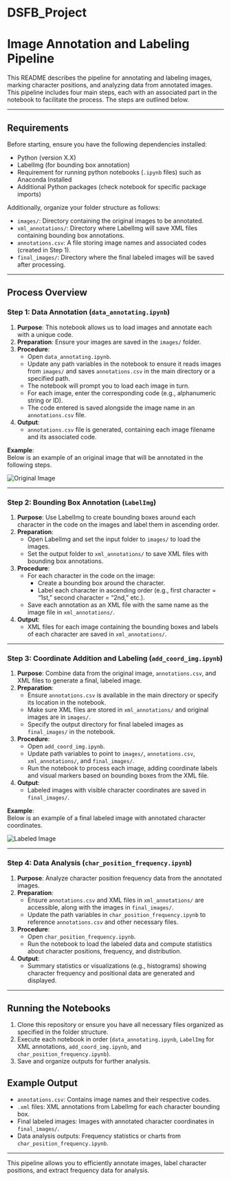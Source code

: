 # DSFB_Project

# Image Annotation and Labeling Pipeline

This README describes the pipeline for annotating and labeling images, marking character positions, and analyzing data from annotated images. This pipeline includes four main steps, each with an associated part in the notebook to facilitate the process. The steps are outlined below.

---

## Requirements

Before starting, ensure you have the following dependencies installed:
- Python (version X.X)
- LabelImg (for bounding box annotation)
- Requirement for running python notebooks (`.ipynb` files) such as Anaconda Installed
- Additional Python packages (check notebook for specific package imports)

Additionally, organize your folder structure as follows:
- `images/`: Directory containing the original images to be annotated.
- `xml_annotations/`: Directory where LabelImg will save XML files containing bounding box annotations.
- `annotations.csv`: A file storing image names and associated codes (created in Step 1).
- `final_images/`: Directory where the final labeled images will be saved after processing.

---

## Process Overview

### Step 1: Data Annotation (`data_annotating.ipynb`)
1. **Purpose**: This notebook allows us to load images and annotate each with a unique code.
2. **Preparation**: Ensure your images are saved in the `images/` folder.
3. **Procedure**:
   - Open `data_annotating.ipynb`.
   - Update any path variables in the notebook to ensure it reads images from `images/` and saves `annotations.csv` in the main directory or a specified path.
   - The notebook will prompt you to load each image in turn.
   - For each image, enter the corresponding code (e.g., alphanumeric string or ID).
   - The code entered is saved alongside the image name in an `annotations.csv` file.
4. **Output**:
   - `annotations.csv` file is generated, containing each image filename and its associated code.

**Example**:  
Below is an example of an original image that will be annotated in the following steps.

![Original Image](path_to_original_image)

---

### Step 2: Bounding Box Annotation (`LabelImg`)
1. **Purpose**: Use LabelImg to create bounding boxes around each character in the code on the images and label them in ascending order.
2. **Preparation**:
   - Open LabelImg and set the input folder to `images/` to load the images.
   - Set the output folder to `xml_annotations/` to save XML files with bounding box annotations.
3. **Procedure**:
   - For each character in the code on the image:
     - Create a bounding box around the character.
     - Label each character in ascending order (e.g., first character = “1st,” second character = “2nd,” etc.).
   - Save each annotation as an XML file with the same name as the image file in `xml_annotations/`.
4. **Output**:
   - XML files for each image containing the bounding boxes and labels of each character are saved in `xml_annotations/`.

---

### Step 3: Coordinate Addition and Labeling (`add_coord_img.ipynb`)
1. **Purpose**: Combine data from the original image, `annotations.csv`, and XML files to generate a final, labeled image.
2. **Preparation**:
   - Ensure `annotations.csv` is available in the main directory or specify its location in the notebook.
   - Make sure XML files are stored in `xml_annotations/` and original images are in `images/`.
   - Specify the output directory for final labeled images as `final_images/` in the notebook.
3. **Procedure**:
   - Open `add_coord_img.ipynb`.
   - Update path variables to point to `images/`, `annotations.csv`, `xml_annotations/`, and `final_images/`.
   - Run the notebook to process each image, adding coordinate labels and visual markers based on bounding boxes from the XML file.
4. **Output**:
   - Labeled images with visible character coordinates are saved in `final_images/`.

**Example**:  
Below is an example of a final labeled image with annotated character coordinates.

![Labeled Image](path_to_final_labeled_image)

---

### Step 4: Data Analysis (`char_position_frequency.ipynb`)
1. **Purpose**: Analyze character position frequency data from the annotated images.
2. **Preparation**:
   - Ensure `annotations.csv` and XML files in `xml_annotations/` are accessible, along with the images in `final_images/`.
   - Update the path variables in `char_position_frequency.ipynb` to reference `annotations.csv` and other necessary files.
3. **Procedure**:
   - Open `char_position_frequency.ipynb`.
   - Run the notebook to load the labeled data and compute statistics about character positions, frequency, and distribution.
4. **Output**:
   - Summary statistics or visualizations (e.g., histograms) showing character frequency and positional data are generated and displayed.

---

## Running the Notebooks

1. Clone this repository or ensure you have all necessary files organized as specified in the folder structure.
2. Execute each notebook in order (`data_annotating.ipynb`, `LabelImg` for XML annotations, `add_coord_img.ipynb`, and `char_position_frequency.ipynb`).
3. Save and organize outputs for further analysis.

## Example Output

- `annotations.csv`: Contains image names and their respective codes.
- `.xml` files: XML annotations from LabelImg for each character bounding box.
- Final labeled images: Images with annotated character coordinates in `final_images/`.
- Data analysis outputs: Frequency statistics or charts from `char_position_frequency.ipynb`.

---

This pipeline allows you to efficiently annotate images, label character positions, and extract frequency data for analysis.
